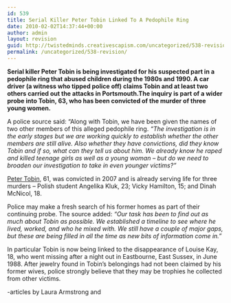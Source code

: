 ```yaml
---
id: 539
title: Serial Killer Peter Tobin Linked To A Pedophile Ring
date: 2010-02-02T14:37:44+00:00
author: admin
layout: revision
guid: http://twistedminds.creativescapism.com/uncategorized/538-revision/
permalink: /uncategorized/538-revision/
---
```

<p class="dropcap-first">
  <strong>Serial killer Peter Tobin is being investigated for his suspected part in a pedophile ring that abused children during the 1980s and 1990. A car driver (a witness who tipped police off) claims Tobin and at least two others carried out the attacks in Portsmouth.The inquiry is part of a wider probe into Tobin, 63, who has been convicted of the murder of three young women.</strong>
</p>

A police source said: &#8220;Along with Tobin, we have been given the names of two other members of this alleged pedophile ring. _&#8220;The investigation is in the early stages but we are working quickly to establish whether the other members are still alive. Also whether they have convictions, did they know Tobin and if so, what can they tell us about him. We already know he raped and killed teenage girls as well as a young woman &#8211; but do we need to broaden our investigation to take in even younger victims?&#8221;_

[Peter Tobin](http://twistedminds.creativescapism.com/cold-cases/peter-tobin-may-have-been-a-serial-killer/ "read more about Peter Tobin's case"), 61, was convicted in 2007 and is already serving life for three murders &#8211; Polish student Angelika Kluk, 23; Vicky Hamilton, 15; and Dinah McNicol, 18. 

Police may make a fresh search of his former homes as part of their continuing probe. The source added: _&#8220;Our task has been to find out as much about Tobin as possible. We established a timeline to see where he lived, worked, and who he mixed with. We still have a couple of major gaps, but these are being filled in all the time as new bits of information come in.&#8221;_

In particular Tobin is now being linked to the disappearance of Louise Kay, 18, who went missing after a night out in Eastbourne, East Sussex, in June 1988. After jewelry found in Tobin&#8217;s belongings had not been claimed by his former wives, police strongly believe that they may be trophies he collected from other victims.

-articles by Laura Armstrong and